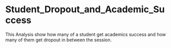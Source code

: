 # Student_Dropout_and_Academic_Success
This Analysis show how many of a student get academics success and how many of them get dropout in between the session.
